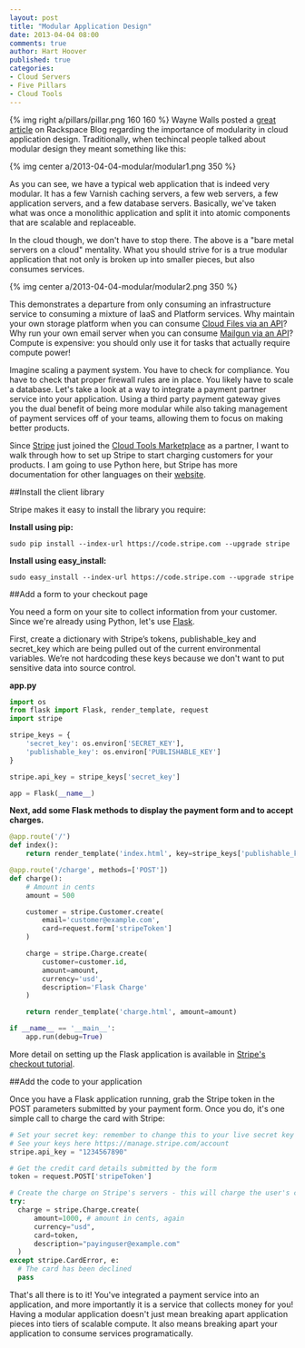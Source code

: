 ```yaml
---
layout: post
title: "Modular Application Design"
date: 2013-04-04 08:00
comments: true
author: Hart Hoover
published: true
categories: 
- Cloud Servers
- Five Pillars
- Cloud Tools
---
```

{% img right a/pillars/pillar.png 160 160 %}
Wayne Walls posted a [great article](http://www.rackspace.com/blog/pillars-of-cloudiness-no-2-modular-design/) on Rackspace Blog regarding the importance of modularity in cloud application design. Traditionally, when techincal people talked about modular design they meant something like this:

{% img center a/2013-04-04-modular/modular1.png 350 %}

As you can see, we have a typical web application that is indeed very modular. It has a few Varnish caching servers, a few web servers, a few application servers, and a few database servers. Basically, we've taken what was once a monolithic application and split it into atomic components that are scalable and replaceable.

In the cloud though, we don't have to stop there. The above is a "bare metal servers on a cloud" mentality. What you should strive for is a true modular application that not only is broken up into smaller pieces, but also consumes services.<!--More-->

{% img center a/2013-04-04-modular/modular2.png 350 %}

This demonstrates a departure from only consuming an infrastructure service to consuming a mixture of IaaS and Platform services. Why maintain your own storage platform when you can consume [Cloud Files via an API](http://docs.rackspace.com/files/api/v1/cf-devguide/content/Overview-d1e70.html)? Why run your own email server when you can consume [Mailgun via an API](http://documentation.mailgun.net/)? Compute is expensive: you should only use it for tasks that actually require compute power!

Imagine scaling a payment system. You have to check for compliance. You have to check that proper firewall rules are in place. You likely have to scale a database. Let's take a look at a way to integrate a payment partner service into your application. Using a third party payment gateway gives you the dual benefit of being more modular while also taking management of payment services off of your teams, allowing them to focus on making better products.

Since [Stripe](https://cloudtools.rackspace.com/apps/757?1615490338) just joined the [Cloud Tools Marketplace](https://cloudtools.rackspace.com/home) as a partner, I want to walk through how to set up Stripe to start charging customers for your products. I am going to use Python here, but Stripe has more documentation for other languages on their [website](https://stripe.com/docs).

##Install the client library

Stripe makes it easy to install the library you require:

**Install using pip:**

`sudo pip install --index-url https://code.stripe.com --upgrade stripe`

**Install using easy_install:**

`sudo easy_install --index-url https://code.stripe.com --upgrade stripe`

##Add a form to your checkout page

You need a form on your site to collect information from your customer. Since we're already using Python, let's use [Flask](http://flask.pocoo.org/).

First, create a dictionary with Stripe’s tokens, publishable_key and secret_key which are being pulled out of the current environmental variables. We’re not hardcoding these keys because we don't want to put sensitive data into source control.

**app.py**

```python
import os
from flask import Flask, render_template, request
import stripe

stripe_keys = {
    'secret_key': os.environ['SECRET_KEY'],
    'publishable_key': os.environ['PUBLISHABLE_KEY']
}

stripe.api_key = stripe_keys['secret_key']

app = Flask(__name__)
```

**Next, add some Flask methods to display the payment form and to accept charges.**

```python
@app.route('/')
def index():
    return render_template('index.html', key=stripe_keys['publishable_key'])

@app.route('/charge', methods=['POST'])
def charge():
    # Amount in cents
    amount = 500

    customer = stripe.Customer.create(
        email='customer@example.com',
        card=request.form['stripeToken']
    )

    charge = stripe.Charge.create(
        customer=customer.id,
        amount=amount,
        currency='usd',
        description='Flask Charge'
    )

    return render_template('charge.html', amount=amount)

if __name__ == '__main__':
    app.run(debug=True)
```

More detail on setting up the Flask application is available in [Stripe's checkout tutorial](https://stripe.com/docs/checkout/guides/flask).

##Add the code to your application

Once you have a Flask application running, grab the Stripe token in the POST parameters submitted by your payment form. Once you do, it's one simple call to charge the card with Stripe:

```python
# Set your secret key: remember to change this to your live secret key in production
# See your keys here https://manage.stripe.com/account
stripe.api_key = "1234567890"

# Get the credit card details submitted by the form
token = request.POST['stripeToken']

# Create the charge on Stripe's servers - this will charge the user's card
try:
  charge = stripe.Charge.create(
      amount=1000, # amount in cents, again
      currency="usd",
      card=token,
      description="payinguser@example.com"
  )
except stripe.CardError, e:
  # The card has been declined
  pass
```

That's all there is to it! You've integrated a payment service into an application, and more importantly it is a service that collects money for you! Having a modular application doesn't just mean breaking apart application pieces into tiers of scalable compute. It also means breaking apart your application to consume services programatically.